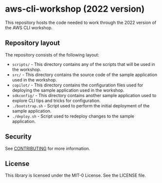 # aws-cli-workshop (2022 version)

This repository hosts the code needed to work through the
2022 version of the AWS CLI workshop.

## Repository layout

The repository consists of the following layout:

* `scripts/` - This directory contains any of the scripts that will
   be used in the workshop.
* `src/` - This directory contains the source code of the sample application
   used in the workshop.
* `copilot/` - This directory contains the configuration files used for
   deploying the sample application used in the workshop.
* `sdkconfig/` - This directory contains another sample application
   used to explore CLI tips and tricks for configuration.
* `./bootstrap.sh` - Script used to perform the initial deployment
   of the sample application.
* `./deploy.sh` - Script used to redeploy changes to the sample application.

## Security

See [CONTRIBUTING](CONTRIBUTING.md#security-issue-notifications) for more information.

## License

This library is licensed under the MIT-0 License. See the LICENSE file.
